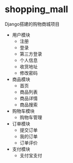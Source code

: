# shopping_mall
Django搭建的购物商城项目
- 用户模块
  - 注册
  - 登录
  - 第三方登录
  - 个人信息
  - 收货地址
  - 修改密码
- 商品模块
  - 首页
  - 商品列表
  - 商品详情
  - 商品搜索
- 购物车模块
  - 购物车管理
- 订单模块
  - 提交订单
  - 我的订单
  - 订单评价
- 支付模块
  - 支付宝支付
